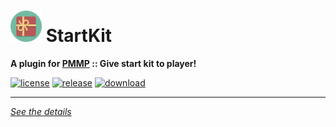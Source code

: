 # <img src="./assets/icon/index.svg" height="50" width="50"> StartKit  
__A plugin for [PMMP](https://pmmp.io) :: Give start kit to player!__  

[![license](https://img.shields.io/github/license/PresentKim/StartKit-PMMP.svg?label=License)](./LICENSE)
[![release](https://img.shields.io/github/release/PresentKim/StartKit-PMMP.svg?label=Release)](../../releases/latest)
[![download](https://img.shields.io/github/downloads/PresentKim/StartKit-PMMP/total.svg?label=Download)](../../releases/latest)
  
*****
  
[*See the details*](../../wiki)  
